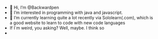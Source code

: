 - 👋 Hi, I’m @Backwardpen
- 👀 I’m interested in programming with java and javascript. 
- 🌱 I’m currently learning quite a lot recently via Sololearn(.com), which is a good website to learn to code with new code languages
- If I´m weird, you asking? Well, maybe. I think so
- 
